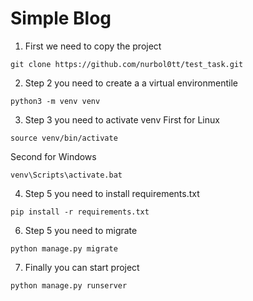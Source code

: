 # Simple Blog

1. First we need to copy the project
```
git clone https://github.com/nurbol0tt/test_task.git
```


2. Step 2 you need to create a a virtual environmentile
```
python3 -m venv venv
```

3. Step 3 you need to activate venv 
First for Linux
```
source venv/bin/activate 
```
Second for Windows
```
venv\Scripts\activate.bat
```
4. Step 5 you need to install requirements.txt
```
pip install -r requirements.txt
```

6. Step 5 you need to migrate 
```
python manage.py migrate
```

7. Finally you can start project
```
python manage.py runserver
```

